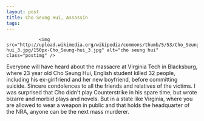 ```yaml
---
layout: post
title: Cho Seung Hui, Assassin
tags:
---
```



                <img src="http://upload.wikimedia.org/wikipedia/commons/thumb/5/53/Cho_Seung-hui_3.jpg/150px-Cho_Seung-hui_3.jpg" alt="cho seung hui" class="postimg" />
<p>Everyone will have heard about the massacre at Virginia Tech in Blacksburg, where 23 year old Cho Seung Hui, English student killed 32 people, including his ex-girlfriend and her new boyfriend, before committing suicide. Sincere condolences to all the friends and relatives of the victims. I was surprised that Cho didn't play Counterstrike in his spare time, but wrote bizarre and morbid plays and novels. But in a state like Virginia, where you are allowed to wear a weapon in public and that holds the headquarter of the NRA, anyone can be the next mass murderer.</p>
